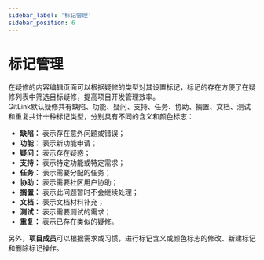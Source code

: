 ```yaml
---
sidebar_label: '标记管理'      
sidebar_position: 6   
---
```


# 标记管理

在疑修的内容编辑页面可以根据疑修的类型对其设置标记，标记的存在方便了在疑修列表中筛选目标疑修，提高项目开发管理效率。</br>
GitLink默认疑修共有缺陷、功能、疑问、支持、任务、协助、搁置、文档、测试和重复共计十种标记类型，分别具有不同的含义和颜色标志：

- **缺陷：** 表示存在意外问题或错误；
- **功能：** 表示新功能申请；
- **疑问：** 表示存在疑惑；
- **支持：** 表示特定功能或特定需求；
- **任务：** 表示需要分配的任务；
- **协助：** 表示需要社区用户协助；
- **搁置：** 表示此问题暂时不会继续处理；
- **文档：** 表示文档材料补充；
- **测试：** 表示需要测试的需求；
- **重复：** 表示已存在类似的疑修。

另外，**项目成员**可以根据需求或习惯，进行标记含义或颜色标志的修改、新建标记和删除标记操作。